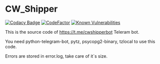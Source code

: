 # CW_Shipper

[![Codacy Badge](https://api.codacy.com/project/badge/Grade/9384c75a2b4b4b2f9d556deff0a50b07)](https://app.codacy.com/app/Cactiw/CW_Shipper?utm_source=github.com&utm_medium=referral&utm_content=Cactiw/CW_Shipper&utm_campaign=Badge_Grade_Dashboard)
[![CodeFactor](https://www.codefactor.io/repository/github/cactiw/cw_shipper/badge/master)](https://www.codefactor.io/repository/github/cactiw/cw_shipper/overview/master)
[![Known Vulnerabilities](https://snyk.io/test/github/Cactiw/CW_Shipper/badge.svg?targetFile=requirements.txt)](https://snyk.io/test/github/Cactiw/CW_Shipper?targetFile=requirements.txt)

This is the source code of <https://t.me/cwshipperbot> Teleram bot.

You need python-telegram-bot, pytz, psycopg2-binary, tzlocal to use this code.

Errors are stored in error.log, take care of it`s size.
